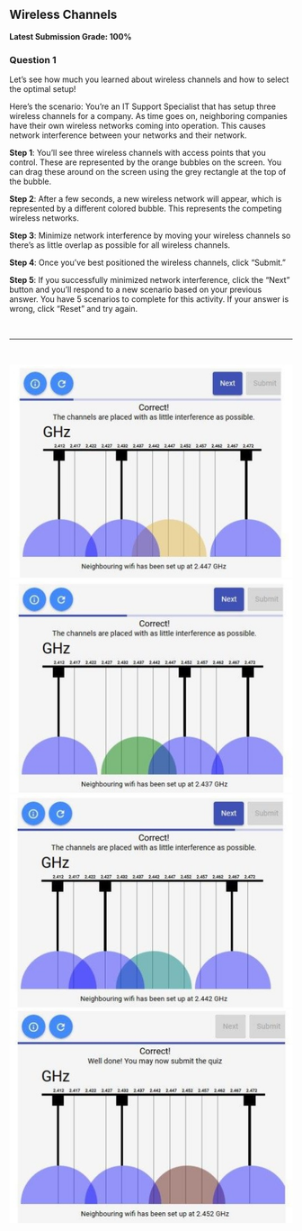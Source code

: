 ## Wireless Channels

**Latest Submission Grade: 100%**

### Question 1

Let’s see how much you learned about wireless channels and how to select the optimal setup!

Here’s the scenario: You’re an IT Support Specialist that has setup three wireless channels for a company. As time goes on, neighboring companies have their own wireless networks coming into operation. This causes network interference between your networks and their network.

**Step 1**: You’ll see three wireless channels with access points that you control. These are represented by the orange bubbles on the screen. You can drag these around on the screen using the grey rectangle at the top of the bubble.

**Step 2**: After a few seconds, a new wireless network will appear, which is represented by a different colored bubble. This represents the competing wireless networks.

**Step 3**: Minimize network interference by moving your wireless channels so there’s as little overlap as possible for all wireless channels.

**Step 4**: Once you’ve best positioned the wireless channels, click “Submit.”

**Step 5**: If you successfully minimized network interference, click the “Next” button and you’ll respond to a new scenario based on your previous answer. You have 5 scenarios to complete for this activity. If your answer is wrong, click “Reset” and try again.

<br><hr><br>

![img](assets/wc1.jpg)
![img](assets/wc2.jpg)
![img](assets/wc3.jpg)
![img](assets/wc4.jpg)
